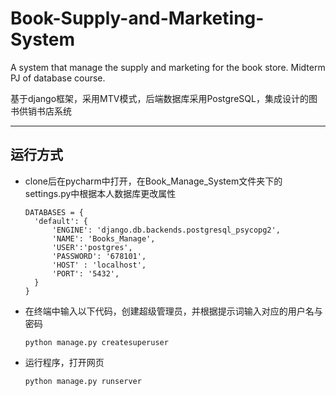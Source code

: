 # Book-Supply-and-Marketing-System

<p>A system that manage the supply and marketing for the book store. Midterm PJ of database course.</p>

<p>基于django框架，采用MTV模式，后端数据库采用PostgreSQL，集成设计的图书供销书店系统</p>


---
## 运行方式

- clone后在pycharm中打开，在Book_Manage_System文件夹下的settings.py中根据本人数据库更改属性
  ```
  DATABASES = {
    'default': {
        'ENGINE': 'django.db.backends.postgresql_psycopg2',
        'NAME': 'Books_Manage',
        'USER':'postgres',
        'PASSWORD': '678101',
        'HOST' : 'localhost',
        'PORT': '5432',
    }
  }
  
- 在终端中输入以下代码，创建超级管理员，并根据提示词输入对应的用户名与密码

  ```
  python manage.py createsuperuser
  ```

- 运行程序，打开网页
  ```
  python manage.py runserver
  ```
